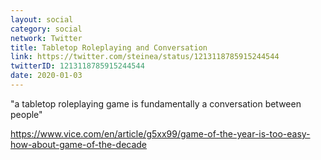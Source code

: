 ```yaml
---
layout: social
category: social
network: Twitter
title: Tabletop Roleplaying and Conversation
link: https://twitter.com/steinea/status/1213118785915244544
twitterID: 1213118785915244544
date: 2020-01-03
---
```


"a tabletop roleplaying game is fundamentally a conversation between people"

<https://www.vice.com/en/article/g5xx99/game-of-the-year-is-too-easy-how-about-game-of-the-decade>
